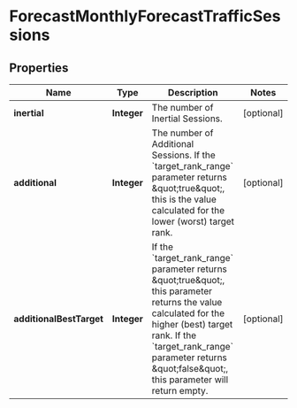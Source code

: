 # ForecastMonthlyForecastTrafficSessions

## Properties
Name | Type | Description | Notes
------------ | ------------- | ------------- | -------------
**inertial** | **Integer** | The number of Inertial Sessions. |  [optional]
**additional** | **Integer** | The number of Additional Sessions.  If the &#x60;target_rank_range&#x60; parameter returns \&quot;true\&quot;, this is the value calculated for the lower (worst) target rank. |  [optional]
**additionalBestTarget** | **Integer** | If the &#x60;target_rank_range&#x60; parameter returns \&quot;true\&quot;, this parameter returns the value calculated for the higher (best) target rank.  If the &#x60;target_rank_range&#x60; parameter returns \&quot;false\&quot;, this parameter will return empty.  |  [optional]

